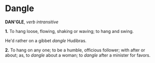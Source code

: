 # Dangle

**DAN'GLE**, _verb intransitive_

**1.** To hang loose, flowing, shaking or waving; to hang and swing.

He'd rather on a gibbet _dangle_ Hudibras.

**2.** To hang on any one; to be a humble, officious follower; with after or about; as, to _dangle_ about a woman; to _dangle_ after a minister for favors.
